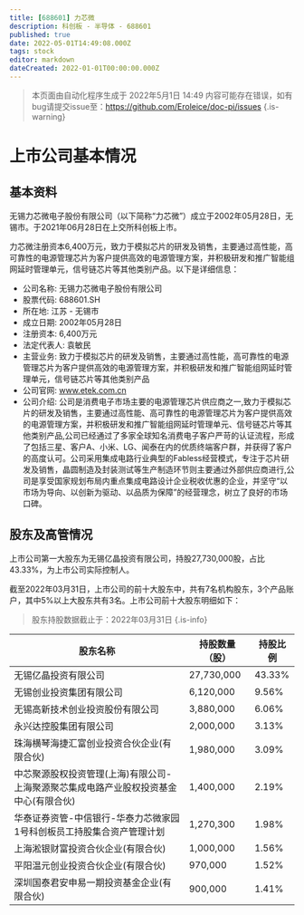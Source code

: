 ```yaml
---
title: [688601] 力芯微
description: 科创板 - 半导体 - 688601
published: true
date: 2022-05-01T14:49:08.000Z
tags: stock
editor: markdown
dateCreated: 2022-01-01T00:00:00.000Z
---
```


> 本页面由自动化程序生成于 2022年5月1日 14:49
> 内容可能存在错误，如有bug请提交issue至：https://github.com/Eroleice/doc-pi/issues
{.is-warning}

# 上市公司基本情况

## 基本资料

无锡力芯微电子股份有限公司（以下简称“力芯微”）成立于2002年05月28日，无锡市。于2021年06月28日在上交所科创板上市。

力芯微注册资本6,400万元，致力于模拟芯片的研发及销售，主要通过高性能，高可靠性的电源管理芯片为客户提供高效的电源管理方案，并积极研发和推广智能组网延时管理单元，信号链芯片等其他类别产品。以下是详细信息：

- 公司名称: 无锡力芯微电子股份有限公司
- 股票代码: 688601.SH
- 所在地: 江苏 - 无锡市
- 成立日期: 2002年05月28日
- 注册资本: 6,400万元
- 法定代表人: 袁敏民
- 主营业务: 致力于模拟芯片的研发及销售，主要通过高性能，高可靠性的电源管理芯片为客户提供高效的电源管理方案，并积极研发和推广智能组网延时管理单元，信号链芯片等其他类别产品
- 公司官网: www.etek.com.cn
- 公司介绍: 公司是消费电子市场主要的电源管理芯片供应商之一,致力于模拟芯片的研发及销售，主要通过高性能、高可靠性的电源管理芯片为客户提供高效的电源管理方案，并积极研发和推广智能组网延时管理单元、信号链芯片等其他类别产品,公司已经通过了多家全球知名消费电子客户严苛的认证流程，形成了包括三星、客户A、小米、LG、闻泰在内的优质终端客户群，并获得了客户的高度认可。公司采用集成电路行业典型的Fabless经营模式，专注于芯片研发及销售，晶圆制造及封装测试等生产制造环节则主要通过外部供应商进行,公司是享受国家规划布局内重点集成电路设计企业税收优惠的企业，并坚守“以市场为导向、以创新为驱动、以品质为保障”的经营理念，树立了良好的市场口碑。


## 股东及高管情况

上市公司第一大股东为无锡亿晶投资有限公司，持股27,730,000股，占比43.33%，为上市公司实际控制人。

截至2022年03月31日，上市公司的前十大股东中，共有7名机构股东，3个产品账户，其中5%以上大股东共有3名。上市公司前十大股东明细如下：

> 股东持股数据截止于：2022年03月31日
{.is-info}

| 股东名称 | 持股数量（股） | 持股比例 |
| --- | --- | --- |
| 无锡亿晶投资有限公司 | 27,730,000 | 43.33% |
| 无锡创业投资集团有限公司 | 6,120,000 | 9.56% |
| 无锡高新技术创业投资股份有限公司 | 3,880,000 | 6.06% |
| 永兴达控股集团有限公司 | 2,000,000 | 3.13% |
| 珠海横琴海捷汇富创业投资合伙企业(有限合伙) | 1,980,000 | 3.09% |
| 中芯聚源股权投资管理(上海)有限公司-上海聚源聚芯集成电路产业股权投资基金中心(有限合伙) | 1,400,000 | 2.19% |
| 华泰证券资管-中信银行-华泰力芯微家园1号科创板员工持股集合资产管理计划 | 1,270,300 | 1.98% |
| 上海淞银财富投资合伙企业(有限合伙) | 1,000,000 | 1.56% |
| 平阳温元创业投资合伙企业(有限合伙) | 970,000 | 1.52% |
| 深圳国泰君安申易一期投资基金企业(有限合伙) | 900,000 | 1.41% |




